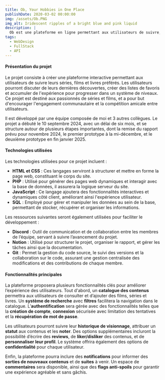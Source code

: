 ```yaml
---
title: Ob, Your Hobbies in One Place
publishDate: 2020-03-02 00:00:00
img: /assets/Ob.PNG
img_alt: Iridescent ripples of a bright blue and pink liquid
description: |
  Ob est une plateforme en ligne permettant aux utilisateurs de suivre, découvrir et partager leurs passions, qu'il s'agisse de séries, films, livres ou autres centres d'intérêt, tout en gagnant de l'expérience et en interagissant avec une communauté.
tags:
  - WebDesign
  - FullStack
  - API
---
```


#### Présentation du projet

Le projet consiste à créer une plateforme interactive permettant aux utilisateurs de suivre leurs séries, films et livres préférés. Les utilisateurs pourront discuter de leurs dernières découvertes, créer des listes de favoris et accumuler de l'expérience pour progresser dans un système de niveaux. Ce projet est destiné aux passionnés de séries et films, et a pour but d'encourager l'engagement communautaire et la compétition amicale entre utilisateurs. 

Il est développé par une équipe composée de moi et 3 autres collègues. Le projet a débuté le 10 septembre 2024, avec un délai de six mois, et se structure autour de plusieurs étapes importantes, dont la remise du rapport prévu pour novembre 2024, le premier prototype à la mi-décembre, et le deuxième prototype en fin janvier 2025.

#### Technologies utilisées

Les technologies utilisées pour ce projet incluent :

- **HTML et CSS** : Ces langages serviront à structurer et mettre en forme la page web, constituant le corps du site.
- **PHP** : Utilisé pour générer des pages web dynamiques et interagir avec la base de données, il assurera la logique serveur du site.
- **JavaScript** : Ce langage ajoutera des fonctionnalités interactives et dynamiques côté client, améliorant ainsi l'expérience utilisateur.
- **SQL** : Employé pour gérer et manipuler les données au sein de la base, permettant de stocker, récupérer et organiser les informations.

Les ressources suivantes seront également utilisées pour faciliter le développement :

- **Discord** : Outil de communication et de collaboration entre les membres de l’équipe, servant à suivre l’avancement du projet.
- **Notion** : Utilisé pour structurer le projet, organiser le rapport, et gérer les tâches ainsi que la documentation.
- **Git** : Permet la gestion du code source, le suivi des versions et la collaboration sur le code, assurant une gestion centralisée des modifications et des contributions de chaque membre.

#### Fonctionnalités principales

La plateforme proposera plusieurs fonctionnalités clés pour améliorer l’expérience des utilisateurs. Tout d'abord, un **catalogue des contenus** permettra aux utilisateurs de consulter et d’ajouter des films, séries et livres. Un **système de recherche** avec **filtres** facilitera la navigation dans le catalogue. L’**authentification** sera gérée avec des fonctionnalités telles que la **création de compte**, **connexion** sécurisée avec limitation des tentatives et la **récupération de mot de passe**.

Les utilisateurs pourront suivre leur **historique de visionnage**, attribuer un **statut** aux contenus et les **noter**. Des options supplémentaires incluront la possibilité d’écrire des **reviews**, de **liker/disliker** des contenus, et de **personnaliser leur profil**. Le système offrira également des options de **confidentialité** pour chaque utilisateur.

Enfin, la plateforme pourra inclure des **notifications** pour informer des **sorties de nouveaux contenus** et de **suites** à venir. Un espace de **commentaires** sera disponible, ainsi que des **flags anti-spoils** pour garantir une expérience agréable et sans gâchis.

